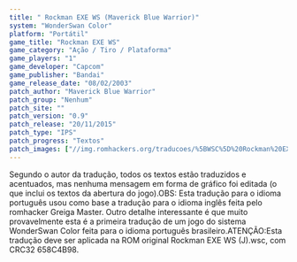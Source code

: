 ```yaml
---
title: " Rockman EXE WS (Maverick Blue Warrior)"
system: "WonderSwan Color"
platform: "Portátil"
game_title: "Rockman EXE WS"
game_category: "Ação / Tiro / Plataforma"
game_players: "1"
game_developer: "Capcom"
game_publisher: "Bandai"
game_release_date: "08/02/2003"
patch_author: "Maverick Blue Warrior"
patch_group: "Nenhum"
patch_site: ""
patch_version: "0.9"
patch_release: "20/11/2015"
patch_type: "IPS"
patch_progress: "Textos"
patch_images: ["//img.romhackers.org/traducoes/%5BWSC%5D%20Rockman%20EXE%20WS%20-%20Maverick%20Blue%20Warrior%20-%201.png","//img.romhackers.org/traducoes/%5BWSC%5D%20Rockman%20EXE%20WS%20-%20Maverick%20Blue%20Warrior%20-%202.png","//img.romhackers.org/traducoes/%5BWSC%5D%20Rockman%20EXE%20WS%20-%20Maverick%20Blue%20Warrior%20-%203.png"]
---
```

Segundo o autor da tradução, todos os textos estão traduzidos e acentuados, mas nenhuma mensagem em forma de gráfico foi editada (o que inclui os textos da abertura do jogo).OBS: Esta tradução para o idioma português usou como base a tradução para o idioma inglês feita pelo romhacker Greiga Master. Outro detalhe interessante é que muito provavelmente esta é a primeira tradução de um jogo do sistema WonderSwan Color feita para o idioma português brasileiro.ATENÇÃO:Esta tradução deve ser aplicada na ROM original Rockman EXE WS (J).wsc, com CRC32 658C4B98.